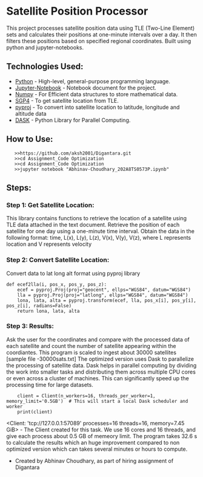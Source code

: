 # Satellite Position Processor

This project processes satellite position data using TLE (Two-Line Element) sets and calculates their positions at one-minute intervals over a day. It then filters these positions based on specified regional coordinates. Built using python and jupyter-notebooks.

## Technologies Used:
- [Python](https://www.python.org/) - High-level, general-purpose programming language.
- [Jupyter-Notebook](https://jupyter.org/) - Notebook document for the project.
- [Numpy](https://numpy.org/) - For Efficient data structures to store mathematical data.
- [SGP4](https://pypi.org/project/sgp4/) - To get satellite location from TLE.
- [pyproj](https://pypi.org/project/pyproj/) - To convert into satellite location to latitude, longitude and altitude data 
- [DASK](https://www.dask.org/) - Python Library for Parallel Computing.

## How to Use:
```
   >>https://github.com/aksh2001/Digantara.git
   >>cd Assignment_Code Optimization
   >>cd Assignment_Code Optimization
   >>jupyter notebook "Abhinav-Choudhary_202A8TS0573P.ipynb"
```
## Steps:

### Step 1: Get Satellite Location:
This library contains functions to retrieve the location of a satellite using TLE data attached in the text document.
Retrieve the position of each satellite for one day using a one-minute time interval.
Obtain the data in the following format: time, L(x), L(y), L(z), V(x), V(y), V(z), where L
represents location and V represents velocity
### Step 2: Convert Satellite Location:
Convert data to lat long alt format using pyproj library
```
def ecef2lla(i, pos_x, pos_y, pos_z):
    ecef = pyproj.Proj(proj="geocent", ellps="WGS84", datum="WGS84")
    lla = pyproj.Proj(proj="latlong", ellps="WGS84", datum="WGS84")
    lona, lata, alta = pyproj.transform(ecef, lla, pos_x[i], pos_y[i], pos_z[i], radians=False)
    return lona, lata, alta
```
### Step 3: Results:
Ask the user for the coordinates and compare with the processed data of each satellite and count the number of satellite appearing within the coordiantes.
This program is scaled to ingest about 30000 satellites [sample file -30000sats.txt]
The optimized version uses Dask to parallelize the processing of satellite data. Dask helps in parallel computing by dividing the work into smaller tasks and distributing them across multiple CPU cores or even across a cluster of machines. This can significantly speed up the processing time for large datasets.
```
    client = Client(n_workers=16, threads_per_worker=1, memory_limit='0.5GB')  # This will start a local Dask scheduler and worker
    print(client)
```
<Client: 'tcp://127.0.0.1:57089' processes=16 threads=16, memory=7.45 GiB> - The Client created for this task. We use 16 cores and 16 threads, and give each process about 0.5 GB of memeory limit. The program takes 32.6 s to calculate the results which an huge improvement compared to non optimized version which can takes several minutes or hours to compute.
- Created by Abhinav Choudhary, as part of hiring assignment of Digantara